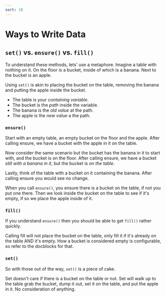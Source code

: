 ```yaml
---
sort: 10
---
```

# Ways to Write Data

## `set()` vs. `ensure()` vs. `fill()`
To understand these methods, lets' use a metaphore.  Imagine a table with nothing on it.  On the floor is a bucket, inside of which is a banana.  Next to the bucket is an apple.

Using `set()` is akin to placing the bucket on the table, removing the banana and putting the apple inside the bucket.

* The table is your _containing variable_.
* The bucket is the _path_ inside the variable.
* The banana is the _old value_ at the path.
* The apple is the _new value_ a the path.

### `ensure()`
Start with an empty table, an empty bucket on the floor and the apple.  After calling ensure, we have a bucket with the apple in it on the table.

Now consider the same scenario but the bucket has the banana in it to start with, and the bucket is on the floor.  After calling ensure, we have a bucket _still with a banana in it_, but the bucket is _on the table_.

Lastly, think of the table with a bucket on it containing the banana.  After calling ensure you would see no change.

When you call `ensure()`, you ensure there is a bucket on the table, if not you put one there.  Then we look inside the bucket on the table to see if it's empty, if so we place the apple inside of it.

### `fill()`
If you understand `ensure()` then you should be able to get `fill()` rather quickly.

Calling fill will not place the bucket on the table, only fill it if it's already on the table AND it's empty.  How a bucket is considered empty is configurable, so refer to the docblocks for that.

### `set()`
So with those out of the way, `set()` is a piece of cake.

Set doesn't care if there is a bucket on the table or not.  Set will walk up to the table grab the bucket, dump it out, set it on the table, and put the apple in it.  No consideration of anything.
